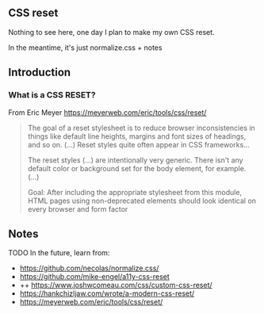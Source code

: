 ## CSS reset

Nothing to see here, one day I plan to make my own CSS reset.

In the meantime, it's just normalize.css + notes


## Introduction

### What is a CSS RESET?

From Eric Meyer https://meyerweb.com/eric/tools/css/reset/
> The goal of a reset stylesheet is to reduce browser inconsistencies in things like default line heights, margins and font sizes of headings, and so on.
> (...) Reset styles quite often appear in CSS frameworks...
>
> The reset styles (...) are intentionally very generic. There isn't any default color or background set for the body element, for example. (...)
>
> Goal: After including the appropriate stylesheet from this module,
> HTML pages using non-deprecated elements should look identical on every browser and form factor

## Notes

TODO In the future, learn from:
* https://github.com/necolas/normalize.css/
* https://github.com/mike-engel/a11y-css-reset
* ++ https://www.joshwcomeau.com/css/custom-css-reset/
* https://hankchizljaw.com/wrote/a-modern-css-reset/
* https://meyerweb.com/eric/tools/css/reset/
